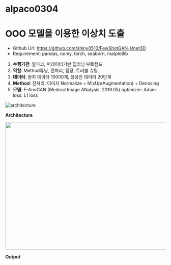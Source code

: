 # alpaco0304

# OOO 모델을 이용한 이상치 도출

* Github Url: https://github.com/shiny0510/FewShotGAN-Unet3D
* Requirement: pandas, numy, torch, seaborn, matplotlib

1. **수행기관**: 알파코, 빅데이터기반 딥러닝 부트캠프
2. **역할**: Method튜닝, 전처리, 팀장, 트러블 슈팅
3. **데이터**: 환자 데이터 10000개, 정상인 데이터 20만개
4. **Method**: 전처리: 이미지 Normalize + MixUp(Augmentation) + Denosing
5. **모델**: F-AnoGAN (Medical Image ANalysis, 2019.05) optimizer: Adam loss: L1 loss

![architecture](https://github.com/ahs1001/alpaco0304/assets/149747521/4bdc1160-4cef-4f53-918d-c5eca1f3efa6)

**Architecture**

<img src=https://github.com/ahs1001/alpaco0304/assets/149747521/515b60f1-28ea-4d2b-9a1e-d5f9db10c26c width=600 height=400>

**Output**
